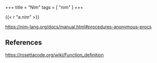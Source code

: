 +++
title = "Nim"
tags = [ "nim" ]
+++

{{< r "a.nim" >}}

<https://nim-lang.org/docs/manual.html#procedures-anonymous-procs>

## References

<https://rosettacode.org/wiki/Function_definition>
